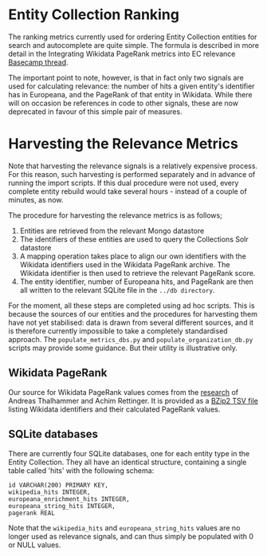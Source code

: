 # Entity Collection Ranking

The ranking metrics currently used for ordering Entity Collection entities for search and autocomplete are quite simple. The formula is described in more detail in the Integrating Wikidata PageRank metrics into EC relevance [Basecamp thread](https://basecamp.com/1768384/projects/5774755/messages/69533346#comment_533893612).

The important point to note, however, is that in fact only two signals are used for calculating relevance: the number of hits a given entity's identifier has in Europeana, and the PageRank of that entity in Wikidata. While there will on occasion be references in code to other signals, these are now deprecated in favour of this simple pair of measures.

# Harvesting the Relevance Metrics

Note that harvesting the relevance signals is a relatively expensive process. For this reason, such harvesting is performed separately and in advance of running the import scripts. If this dual procedure were not used, every complete entity rebuild would take several hours - instead of a couple of minutes, as now. 

The procedure for harvesting the relevance metrics is as follows;

1. Entities are retrieved from the relevant Mongo datastore
2. The identifiers of these entities are used to query the Collections Solr datastore
3. A mapping operation takes place to align our own identifiers with the Wikidata identifiers used in the Wikidata PageRank archive. The Wikidata identifier is then used to retrieve the relevant PageRank score.
4. The entity identifier, number of Europeana hits, and PageRank are then all written to the relevant SQLite file in the `../db directory`.

For the moment, all these steps are completed using ad hoc scripts. This is because the sources of our entities and the procedures for harvesting them have not yet stabilised: data is drawn from several different sources, and it is therefore currently impossible to take a completely standardised approach. The `populate_metrics_dbs.py` and `populate_organization_db.py` scripts may provide some guidance. But their utility is illustrative only. 

## Wikidata PageRank

Our source for Wikidata PageRank values comes from the [research](http://www.aifb.kit.edu/images/e/e5/Wikipedia_pagerank1.pdf) of Andreas Thalhammer and Achim Rettinger. It is provided as a [BZip2 TSV file](https://drive.google.com/open?id=11U7SL1kbyNaWdmQbvbqg5k1b04Nv7v0v) listing Wikidata identifiers and their calculated PageRank values.

## SQLite databases

There are currently four SQLite databases, one for each entity type in the Entity Collection. They all have an identical structure, containing a single table called 'hits' with the following schema:
```
id VARCHAR(200) PRIMARY KEY,
wikipedia_hits INTEGER,
europeana_enrichment_hits INTEGER,
europeana_string_hits INTEGER,
pagerank REAL
```

Note that the `wikipedia_hits` and `europeana_string_hits` values are no longer used as relevance signals, and can thus simply be populated with 0 or NULL values.